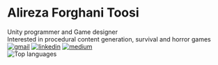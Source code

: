 # Alireza Forghani Toosi
 Unity programmer and Game designer<br />
 Interested in procedural content generation, survival and horror games<br />
[![gmail](https://img.shields.io/static/v1?style=flat-square&logo=gmail&label=&message=alirezaft98&labelColor=313131&color=313131)](mailto:alirezaft98@gamil.com)
 [![linkedin](https://img.shields.io/badge/-@alirezaft-313131?style=flat-square&labelColor=313131&logo=LinkedIn&color=313131)](https://www.linkedin.com/in/alirezaft/)
 [![medium](https://img.shields.io/static/v1?style=flat-square&logo=medium&label=&message=alirezaft98&labelColor=313131&color=313131)](https://alirezaft98.medium.com)
 <br />
 ![Top languages](https://github-readme-stats.vercel.app/api/top-langs/?username=alirezaft&layout=compact)
 
 
